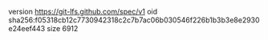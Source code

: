 version https://git-lfs.github.com/spec/v1
oid sha256:f05318cb12c7730942318c2c7b7ac06b030546f226b1b3b3e8e2930e24eef443
size 6912
